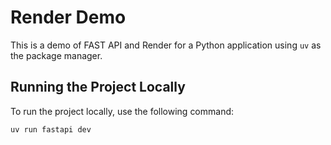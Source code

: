 # Render Demo

This is a demo of FAST API and Render for a Python application using `uv` as the package manager.

## Running the Project Locally

To run the project locally, use the following command:

```bash
uv run fastapi dev
```
